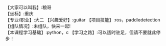 【大家可以叫我】:粮哥   
【坐标】:重庆   
【专业/职业】:大二 
【兴趣爱好】:guitar
【项目技能】:ros，paddledetection   
【组队情况】:未组队，快来一起!    
【本课程学习基础】:python，c 
【学习之路】:可以适时驻足，但请不要就此停步！